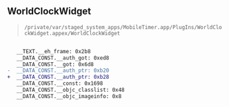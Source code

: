 ## WorldClockWidget

> `/private/var/staged_system_apps/MobileTimer.app/PlugIns/WorldClockWidget.appex/WorldClockWidget`

```diff

   __TEXT.__eh_frame: 0x2b8
   __DATA_CONST.__auth_got: 0xed8
   __DATA_CONST.__got: 0x6d8
-  __DATA_CONST.__auth_ptr: 0xb20
+  __DATA_CONST.__auth_ptr: 0xb28
   __DATA_CONST.__const: 0x1698
   __DATA_CONST.__objc_classlist: 0x48
   __DATA_CONST.__objc_imageinfo: 0x8

```
